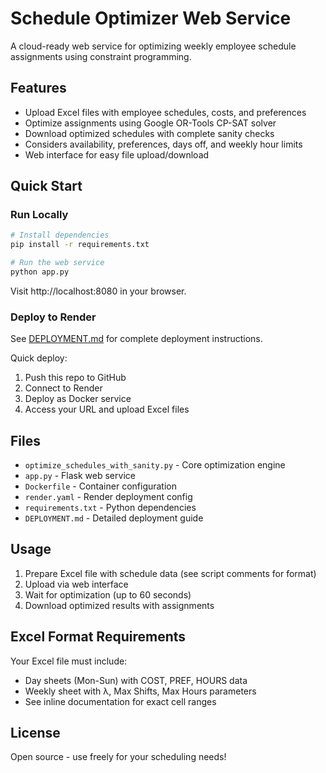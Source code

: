 # Schedule Optimizer Web Service

A cloud-ready web service for optimizing weekly employee schedule assignments using constraint programming.

## Features

- Upload Excel files with employee schedules, costs, and preferences
- Optimize assignments using Google OR-Tools CP-SAT solver
- Download optimized schedules with complete sanity checks
- Considers availability, preferences, days off, and weekly hour limits
- Web interface for easy file upload/download

## Quick Start

### Run Locally

```bash
# Install dependencies
pip install -r requirements.txt

# Run the web service
python app.py
```

Visit http://localhost:8080 in your browser.

### Deploy to Render

See [DEPLOYMENT.md](DEPLOYMENT.md) for complete deployment instructions.

Quick deploy:
1. Push this repo to GitHub
2. Connect to Render
3. Deploy as Docker service
4. Access your URL and upload Excel files

## Files

- `optimize_schedules_with_sanity.py` - Core optimization engine
- `app.py` - Flask web service
- `Dockerfile` - Container configuration
- `render.yaml` - Render deployment config
- `requirements.txt` - Python dependencies
- `DEPLOYMENT.md` - Detailed deployment guide

## Usage

1. Prepare Excel file with schedule data (see script comments for format)
2. Upload via web interface
3. Wait for optimization (up to 60 seconds)
4. Download optimized results with assignments

## Excel Format Requirements

Your Excel file must include:
- Day sheets (Mon-Sun) with COST, PREF, HOURS data
- Weekly sheet with λ, Max Shifts, Max Hours parameters
- See inline documentation for exact cell ranges

## License

Open source - use freely for your scheduling needs!